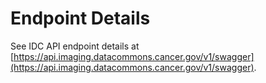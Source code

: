 # Endpoint Details

See IDC API endpoint details at [https://api.imaging.datacommons.cancer.gov/v1/swagger](https://api.imaging.datacommons.cancer.gov/v1/swagger).
